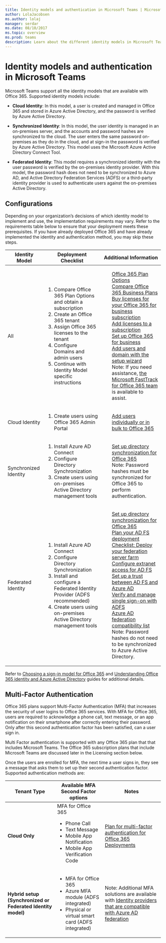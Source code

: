 ```yaml
---
title: Identity models and authentication in Microsoft Teams | Microsoft Support
author: LolaJacobsen
ms.author: lolaj
manager: serdar
ms.date: 08/10/2017
ms.topic: overview
ms.prod: teams
description: Learn about the different identity models in Microsoft Teams such as Cloud, Synchronized, and Federated. Also learn about multi-factor authentication.
---
```


Identity models and authentication in Microsoft Teams
==========================================

Microsoft Teams support all the identity models that are available with Office 365. Supported identity models include:

-   **Cloud Identity**: In this model, a user is created and managed in Office 365 and stored in Azure Active Directory, and the password is verified by Azure Active Directory.

-   **Synchronized Identity**: In this model, the user identity is managed in an on-premises server, and the accounts and password hashes are synchronized to the cloud. The user enters the same password on-premises as they do in the cloud, and at sign-in the password is verified by Azure Active Directory. This model uses the Microsoft Azure Active Directory Connect Tool.

-   **Federated Identity**: This model requires a synchronized identity with the user password is verified by the on-premises identity provider. With this model, the password hash does not need to be synchronized to Azure AD, and Active Directory Federation Services (ADFS) or a third-party identity provider is used to authenticate users against the on-premises Active Directory.

Configurations
--------------

Depending on your organization’s decisions of which identity model to implement and use, the implementation requirements may vary. Refer to the requirements table below to ensure that your deployment meets these prerequisites. If you have already deployed Office 365 and have already implemented the identity and authentication method, you may skip these steps.


|Identity Model |Deployment Checklist  |Additional Information  |
|---------|---------|---------|
|All     |<ol type="1"><li>Compare Office 365 Plan Options and obtain a subscription</li><li>Create an Office 365 tenant</li><li>Assign Office 365 licenses to the tenant</li><li>Configure Domains and admin users</li><li>Continue with Identity Model specific instructions</li></ol>          |<ul style="list-style-type:none"><li>[Office 365 Plan Options](https://technet.microsoft.com/library/office-365-plan-options.aspx)</li><li>[Compare Office 365 Business Plans](https://go.microsoft.com/fwlink/?linkid=854617)</li><li>[Buy licenses for your Office 365 for business subscription](https://support.office.com/article/Buy-licenses-for-your-Office-365-for-business-subscription-36081d8d-b3fa-4948-8c34-e217bba825e1)</li><li>[Add licenses to a subscription](https://support.office.com/article/Add-licenses-to-a-subscription-paid-for-using-a-product-key-4fb4bd7e-3920-4ce0-98fb-0c06e3fedf53)</li><li>[Set up Office 365 for business](https://support.office.com/Article/set-up-Office-365-for-business-6a3a29a0-e616-4713-99d1-15eda62d04fa)</li><li>[Add users and domain with the setup wizard](https://support.office.com/article/Add-users-and-domain-with-the-setup-wizard-6383f56d-3d09-4dcb-9b41-b5f5a5efd611)</li><li>Note: If you need assistance, [the Microsoft FastTrack for Office 365 team](https://go.microsoft.com/fwlink/?linkid=854618) is available to assist.</li></ul>          |
|Cloud Identity     |<ol type="1"><li>Create users using Office 365 Admin Portal</li></ol>           |<ul style="list-style-type:none"><li>[Add users individually or in bulk to Office 365](https://support.office.com/article/Add-users-individually-or-in-bulk-to-Office-365-Admin-Help-1970f7d6-03b5-442f-b385-5880b9c256ec)</li></ul>         |
|Synchronized Identity     |<ol type="1"><li>Install Azure AD Connect</li><li>Configure Directory Synchronization</li><li>Create users using on-premises Active Directory management tools</li></ol>         |<ul style="list-style-type:none"><li>[Set up directory synchronization for Office 365](https://support.office.com/article/Set-up-directory-synchronization-for-Office-365-1b3b5318-6977-42ed-b5c7-96fa74b08846)</li><li>Note: Password hashes must be synchronized for Office 365 to perform authentication.</li></ul>         |
|Federated Identity    |<ol type="1"><li>Install Azure AD Connect</li><li>Configure Directory Synchronization</li><li>Install and configure a Federated Identity Provider (ADFS recommended)</li><li>Create users using on-premises Active Directory management tools</li></ol>           |<ul style="list-style-type:none"><li>[Set up directory synchronization for Office 365](https://support.office.com/article/Set-up-directory-synchronization-for-Office-365-1b3b5318-6977-42ed-b5c7-96fa74b08846)</li><li>[Plan your AD FS deployment](https://go.microsoft.com/fwlink/?linkid=854619)</li><li>[Checklist: Deploy your federation server farm](https://go.microsoft.com/fwlink/?linkid=854620)</li><li>[Configure extranet access for AD FS](https://go.microsoft.com/fwlink/?linkid=854621)</li><li>[Set up a trust between AD FS and Azure AD](https://go.microsoft.com/fwlink/?linkid=854622)</li><li>[Verify and manage single sign-on with ADFS](https://go.microsoft.com/fwlink/?linkid=854624)</li><li>[Azure AD federation compatibility list](https://go.microsoft.com/fwlink/?linkid=854625)</li><li>Note: Password hashes do not need to be synchronized to Azure Active Directory.</li></ul>         |

Refer to [Choosing a sign-in model for Office 365](https://go.microsoft.com/fwlink/?linkid=854626) and [Understanding Office 365 identity and Azure Active Directory](https://support.office.com/article/Understanding-Office-365-identity-and-Azure-Active-Directory-06a189e7-5ec6-4af2-94bf-a22ea225a7a9) guides for additional details.

Multi-Factor Authentication 
----------------------------

Office 365 plans support Multi-Factor Authentication (MFA) that increases the security of user logins to Office 365 services. With MFA for Office 365, users are required to acknowledge a phone call, text message, or an app notification on their smartphone after correctly entering their password. Only after this second authentication factor has been satisfied, can a user sign in.

Multi Factor authentication is supported with any Office 365 plan that that includes Microsoft Teams. The Office 365 subscription plans that include Microsoft Teams are discussed later in the Licensing section below.

Once the users are enrolled for MFA, the next time a user signs in, they see a message that asks them to set up their second authentication factor. Supported authentication methods are:


|Tenant Type  |Available MFA Second Factor options  |Notes  |
|---------|---------|---------|
|**Cloud Only**     |MFA for Office 365 <ul><li>Phone Call</li><li>Text Message</li><li>Mobile App Notification</li><li>Mobile App Verification Code</li></ul>        |[Plan for multi-factor authentication for Office 365 Deployments](https://support.office.com/article/Plan-for-multi-factor-authentication-for-Office-365-Deployments-043807b2-21db-4d5c-b430-c8a6dee0e6ba)         |
|**Hybrid setup (Synchronized or Federated Identity model)**     |<ul><li>MFA for Office 365</li><li>Azure MFA module (ADFS integrated)</li><li>Physical or virtual smart card (ADFS integrated)</li></ul>         |Note: Additional MFA solutions are available with [Identity providers that are compatible with Azure AD federation](http://go.microsoft.com/fwlink/p/?LinkId=510953)         |

